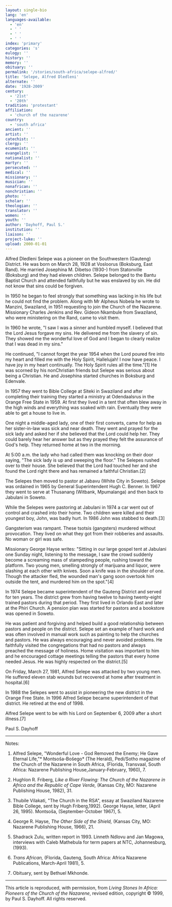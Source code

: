 ```yaml
---
layout: single-bio
lang: 'en'
languages-available:
  - 'en'
  - ' '
  - ' '
  - ' '
index: 'primary'
categories: 's'
eulogy: ''
history: ''
memory: ''
obituary: ''
permalink: '/stories/south-africa/selepe-alfred/'
title: 'Selepe, Alfred Dledleni'
alternate: ''
date: '1928-2009'
century:
  - '21st'
  - '20th'
tradition: 'protestant'
affiliation:
  - 'church of the nazarene'
country:
  - 'south africa'
ancient: ''
artist: ''
catechist: ''
clergy: ''
ecumenist: ''
evangelist: ''
nationalist: ''
martyr: ''
persecuted: ''
medical: ''
missionary: ''
musician: ''
nonafrican: ''
nonchristian: ''
photo: ''
scholar: ''
theologian: ''
translator: ''
women: ''
youth: ''
author: 'Dayhoff, Paul S.'
institution: ''
liaison: ''
project-luke: ''
upload: 2000-01-01
---
```



Alfred Dledleni Selepe was a pioneer on the Southwestern (Gauteng) District.  He was born on March 28, 1928 at Vosloorus (Boksburg, East Rand).  He married Josephina M. Dibetso (1930-) from Statonville (Boksburg) and they had eleven children.  Selepe belonged to the Bantu Baptist Church and attended faithfully but he was enslaved by sin.  He did not know that sins could be forgiven.

In 1950 he began to feel strongly that something was lacking in his life but he could not find the problem.  Along with Mr Alpheus Nobela he wrote to Manzini, Swaziland, in 1951 requesting to join the Church of the Nazarene.  Missionary Charles Jenkins and Rev. Gideon Nkambule from Swaziland, who were ministering on the Rand, came to visit them.

In 1960 he wrote, "I saw I was a sinner and humbled myself.  I believed that the Lord Jesus forgave my sins.  He delivered me from the slavery of sin.  They showed me the wonderful love of God and I began to clearly realize that I was dead in my sins."

He continued,  "I cannot forget the year 1954 when the Lord poured fire into my heart and filled me with the Holy Spirit, Hallelujah!  I now have peace.  I have joy in my heart continually.  The Holy Spirit rules all the time."[1]   He was scorned by his nonChristian friends but Selepe was serious about being a Christian.  He and Josephina started churches in Boksburg and Edenvale.

In 1957 they went to Bible College at Siteki in Swaziland and after completing their training they started a ministry at Odendaalsrus in the Orange Free State in 1959.  At first they lived in a tent that often blew away in the high winds and everything was soaked with rain.  Eventually they were able to get a house to live in.

One night a middle-aged lady, one of their first converts, came for help as her sister-in-law was sick and near death.  They went and prayed for the sick lady and asked her if she believed that the Lord could help her.  They could barely hear her answer but as they prayed they felt the assurance of God's help.  They returned home at two in the morning.

At 5:00 a.m. the lady who had called them was knocking on their door saying, "The sick lady is up and sweeping the floor."  The Selepes rushed over to their house.  She believed that the Lord had touched her and she found the Lord right there and has remained a faithful Christian.[2]

The Selepes then moved to pastor at Jabavu (White City in Soweto). Selepe was ordained in 1965 by General Superintendent Hugh C. Benner.  In 1967 they went to serve at Thusanang (Witbank, Mpumalanga) and then back to Jabulani in Soweto.

While the Selepes were pastoring at Jabulani in 1974 a car went out of control and crashed into their home.  Two children were killed and their youngest boy, John, was badly hurt.  In 1986 John was stabbed to death.[3]

Gangsterism was rampant.  These tsotsis (gangsters) murdered without provocation.  They lived on what they got from their robberies and assaults.   No woman or girl was safe.

Missionary George Hayse writes: "Sitting in our large gospel tent at Jabulani one Sunday night, listening to the message, I saw the crowd suddenly become a screaming mass of stampeding people, rushing toward the platform.  Two young men, smelling strongly of marijuana and liquor, were slashing at each other with knives.  Soon a knife was in the shoulder of one.  Though the attacker fled, the wounded man's gang soon overtook him outside the tent, and murdered him on the spot."[4]

In 1974 Selepe became superintendent of the Gauteng District and served for ten years.  The district grew from having twelve to having twenty-eight trained pastors during that period. They first lived in Orlando East and later at the Phiri Church. A pension plan was started for pastors and a bookstore was opened in Soweto.

He was patient and forgiving and helped build a good relationship between pastors and people on the district.  Selepe set an example of hard work and was often involved in manual work such as painting to help the churches and pastors.  He was always encouraging and never avoided problems.  He faithfully visited the congregations that had no pastors and always preached the message of holiness.  Home visitation was important to him and he encouraged cottage meetings telling the pastors that every home needed Jesus.  He was highly respected on the district.[5]

On Friday, March 27, 1981, Alfred Selepe was attacked by two young men.  He suffered eleven stab wounds  but recovered at home after treatment in hospital.[6]

In 1988 the Selepes went to assist in pioneering the new district in the Orange Free State. In 1996 Alfred Selepe became superintendent of that district. He retired at the end of 1998.

Alfred Selepe went to be with his Lord on September 6, 2009 after a short illness.[7]

Paul S. Dayhoff

---

Notes:

1. Alfred Selepe, "Wonderful Love - God Removed the Enemy; He Gave Eternal Life,"* Montsoša-Bošego* (The Herald), Pedi/Sotho magazine of the Church of the Nazarene in South Africa, (Florida, Transvaal, South Africa: Nazarene Publishing House,January-February, 1960), 7.

2. Hughlon R. Friberg, *Like a River Flowing: The Church of the Nazarene in Africa and the Republic of Cape Verde,* (Kansas City, MO: Nazarene Publishing House, 1982), 31.

3. Thubile Vilakati,  "The Church in the RSA", essay at Swaziland Nazarene Bible College, sent by Hugh Friberg,1992).  George Hayse, letter, (April 26, 1995).  Montsoša, (September-October 1967), 5.

4. George R. Hayse, *The Other Side of the Shield,* (Kansas City, MO: Nazarene Publishing House, 1966), 21.

5. Shadrack Zulu, written report in 1993.  Linneth Ndlovu and Jan Magowa, interviews with Caleb Mathebula for term papers at NTC, Johannesburg, (1993).

6. *Trans African,* (Florida, Gauteng, South Africa: Africa Nazarene Publications, March-April 1981), 5.

7. Obituary, sent by Bethuel Mkhonde.

---

This article is reproduced, with permission, from *Living Stones In Africa: Pioneers of the Church of the Nazarene*, revised edition, copyright &copy; 1999, by Paul S. Dayhoff.  All rights reserved.